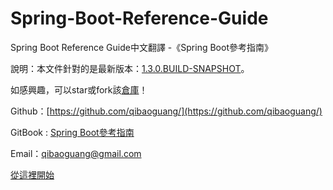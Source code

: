 # Spring-Boot-Reference-Guide
Spring Boot Reference Guide中文翻譯 -《Spring Boot參考指南》

說明：本文件針對的是最新版本：[1.3.0.BUILD-SNAPSHOT](http://docs.spring.io/spring-boot/docs/current-SNAPSHOT/reference/htmlsingle/#getting-started-installing-spring-boot)。

如感興趣，可以star或fork該[倉庫](https://github.com/qibaoguang/Spring-Boot-Reference-Guide)！

Github：[https://github.com/qibaoguang/](https://github.com/qibaoguang/)

GitBook : [Spring Boot參考指南](https://www.gitbook.com/book/qbgbook/spring-boot-reference-guide-zh/details)

Email：qibaoguang@gmail.com

[從這裡開始](SUMMARY.md)
